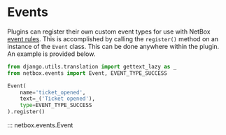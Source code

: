 # Events

Plugins can register their own custom event types for use with NetBox [event rules](../../models/extras/eventrule.md). This is accomplished by calling the `register()` method on an instance of the `Event` class. This can be done anywhere within the plugin. An example is provided below.

```python
from django.utils.translation import gettext_lazy as _
from netbox.events import Event, EVENT_TYPE_SUCCESS

Event(
    name='ticket_opened',
    text=_('Ticket opened'),
    type=EVENT_TYPE_SUCCESS
).register()
```

::: netbox.events.Event
